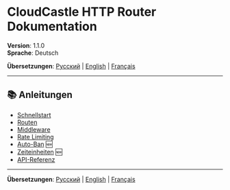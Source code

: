 # CloudCastle HTTP Router Dokumentation

**Version**: 1.1.0  
**Sprache**: Deutsch

**Übersetzungen**: [Русский](../../ru/documentation/README.md) | [English](../../en/documentation/README.md) | [Français](../../fr/documentation/README.md)

---

## 📚 Anleitungen

- [Schnellstart](quickstart.md)
- [Routen](routes.md)
- [Middleware](middleware.md)
- [Rate Limiting](rate-limiting.md)
- [Auto-Ban](auto-ban.md) 🆕
- [Zeiteinheiten](time-units.md) 🆕
- [API-Referenz](api-reference.md)

---

**Übersetzungen**: [Русский](../../ru/documentation/README.md) | [English](../../en/documentation/README.md) | [Français](../../fr/documentation/README.md)
